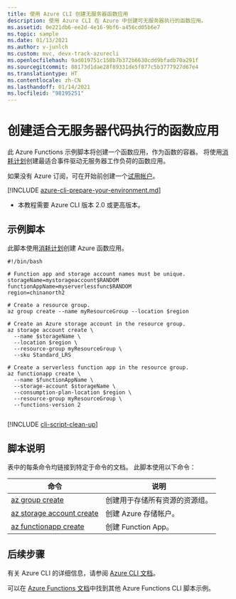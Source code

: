 ```yaml
---
title: 使用 Azure CLI 创建无服务器函数应用
description: 使用 Azure CLI 在 Azure 中创建可无服务器执行的函数应用。
ms.assetid: 0e221db6-ee2d-4e16-9bf6-a456cd05b6e7
ms.topic: sample
ms.date: 01/13/2021
ms.author: v-junlch
ms.custom: mvc, devx-track-azurecli
ms.openlocfilehash: 9ad019751c158b7b372b6630cdd9bfadb70a291f
ms.sourcegitcommit: 88173d1dae28f89331de5f877c5b3777927d67e4
ms.translationtype: HT
ms.contentlocale: zh-CN
ms.lasthandoff: 01/14/2021
ms.locfileid: "98195251"
---
```

# <a name="create-a-function-app-for-serverless-code-execution"></a>创建适合无服务器代码执行的函数应用 

此 Azure Functions 示例脚本将创建一个函数应用，作为函数的容器。 将使用[消耗计划](../consumption-plan.md)创建最适合事件驱动无服务器工作负荷的函数应用。

如果没有 Azure 订阅，可在开始前创建一个[试用帐户](https://www.microsoft.com/china/azure/index.html?fromtype=cn)。

[!INCLUDE [azure-cli-prepare-your-environment.md](../../../includes/azure-cli-prepare-your-environment.md)]

 - 本教程需要 Azure CLI 版本 2.0 或更高版本。 

## <a name="sample-script"></a>示例脚本

此脚本使用[消耗计划](../consumption-plan.md)创建 Azure 函数应用。

```azurecli
#!/bin/bash

# Function app and storage account names must be unique.
storageName=mystorageaccount$RANDOM
functionAppName=myserverlessfunc$RANDOM
region=chinanorth2

# Create a resource group.
az group create --name myResourceGroup --location $region

# Create an Azure storage account in the resource group.
az storage account create \
  --name $storageName \
  --location $region \
  --resource-group myResourceGroup \
  --sku Standard_LRS

# Create a serverless function app in the resource group.
az functionapp create \
  --name $functionAppName \
  --storage-account $storageName \
  --consumption-plan-location $region \
  --resource-group myResourceGroup \
  --functions-version 2
  
```

[!INCLUDE [cli-script-clean-up](../../../includes/cli-script-clean-up.md)]

## <a name="script-explanation"></a>脚本说明

表中的每条命令均链接到特定于命令的文档。 此脚本使用以下命令：

| 命令 | 说明 |
|---|---|
| [az group create](/cli/group#az-group-create) | 创建用于存储所有资源的资源组。 |
| [az storage account create](/cli/storage/account#az-storage-account-create) | 创建 Azure 存储帐户。 |
| [az functionapp create](/cli/functionapp#az-functionapp-create) | 创建 Function App。 |

## <a name="next-steps"></a>后续步骤

有关 Azure CLI 的详细信息，请参阅 [Azure CLI 文档](/cli)。

可以在 [Azure Functions 文档](../functions-cli-samples.md)中找到其他 Azure Functions CLI 脚本示例。

